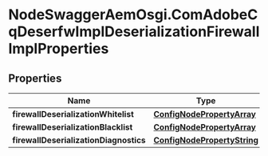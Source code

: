 # NodeSwaggerAemOsgi.ComAdobeCqDeserfwImplDeserializationFirewallImplProperties

## Properties
Name | Type | Description | Notes
------------ | ------------- | ------------- | -------------
**firewallDeserializationWhitelist** | [**ConfigNodePropertyArray**](ConfigNodePropertyArray.md) |  | [optional] 
**firewallDeserializationBlacklist** | [**ConfigNodePropertyArray**](ConfigNodePropertyArray.md) |  | [optional] 
**firewallDeserializationDiagnostics** | [**ConfigNodePropertyString**](ConfigNodePropertyString.md) |  | [optional] 



